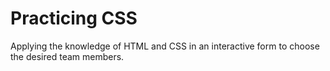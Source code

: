 # Practicing CSS
Applying the knowledge of HTML and CSS in an interactive form to choose the desired team members.
